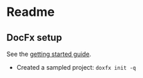 # Readme

## DocFx setup

See the [getting started guide](https://dotnet.github.io/docfx/tutorial/docfx_getting_started.html).

* Created a sampled project: ```doxfx init -q``` 
